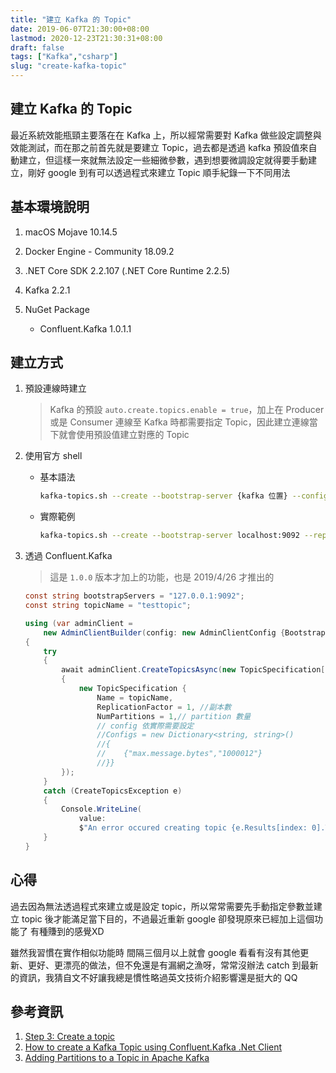 ```yaml
---
title: "建立 Kafka 的 Topic"
date: 2019-06-07T21:30:00+08:00
lastmod: 2020-12-23T21:30:31+08:00
draft: false
tags: ["Kafka","csharp"]
slug: "create-kafka-topic"
---
```


## 建立 Kafka 的 Topic

最近系統效能瓶頸主要落在在 Kafka 上，所以經常需要對 Kafka 做些設定調整與效能測試，而在那之前首先就是要建立 Topic，過去都是透過 kafka 預設值來自動建立，但這樣一來就無法設定一些細微參數，遇到想要微調設定就得要手動建立，剛好 google 到有可以透過程式來建立 Topic 順手紀錄一下不同用法

## 基本環境說明

1. macOS Mojave 10.14.5
2. Docker Engine - Community 18.09.2
3. .NET Core SDK 2.2.107 (.NET Core Runtime 2.2.5)
4. Kafka 2.2.1
5. NuGet Package

    - Confluent.Kafka 1.0.1.1

## 建立方式

1. 預設連線時建立

    > Kafka 的預設 `auto.create.topics.enable = true`，加上在 Producer 或是 Consumer 連線至 Kafka 時都需要指定 Topic，因此建立連線當下就會使用預設值建立對應的 Topic

2. 使用官方 shell

    - 基本語法

        ```bash
        kafka-topics.sh --create --bootstrap-server {kafka 位置} --config {configName=configValue} --replication-factor {個數} --partitions {個數} --topic {Topic 名稱}
        ```

    - 實際範例

        ```bash
        kafka-topics.sh --create --bootstrap-server localhost:9092 --replication-factor 1 --partitions 1 --topic test
        ```

3. 透過 Confluent.Kafka

    > 這是 `1.0.0` 版本才加上的功能，也是 2019/4/26 才推出的

    ```cs
    const string bootstrapServers = "127.0.0.1:9092";
    const string topicName = "testtopic";

    using (var adminClient =
        new AdminClientBuilder(config: new AdminClientConfig {BootstrapServers = bootstrapServers}).Build())
    {
        try
        {
            await adminClient.CreateTopicsAsync(new TopicSpecification[]
            {
                new TopicSpecification {
                    Name = topicName,
                    ReplicationFactor = 1, //副本數
                    NumPartitions = 1,// partition 數量
                    // config 依實際需要設定
                    //Configs = new Dictionary<string, string>()
                    //{
                    //    {"max.message.bytes","1000012"}
                    //}}
            });
        }
        catch (CreateTopicsException e)
        {
            Console.WriteLine(
                value:
                $"An error occured creating topic {e.Results[index: 0].Topic}: {e.Results[index: 0].Error.Reason}");
        }
    }
    ```

## 心得

過去因為無法透過程式來建立或是設定 topic，所以常常需要先手動指定參數並建立 topic 後才能滿足當下目的，不過最近重新 google 卻發現原來已經加上這個功能了  有種賺到的感覺XD

雖然我習慣在實作相似功能時 間隔三個月以上就會 google 看看有沒有其他更新、更好、更漂亮的做法，但不免還是有漏網之漁呀，常常沒辦法 catch 到最新的資訊，我猜自文不好讓我總是慣性略過英文技術介紹影響還是挺大的 QQ

## 參考資訊

1. [Step 3: Create a topic](https://kafka.apache.org/documentation/#quickstart_createtopic)
2. [How to create a Kafka Topic using Confluent.Kafka .Net Client](https://stackoverflow.com/a/55849553)
3. [Adding Partitions to a Topic in Apache Kafka](https://www.allprogrammingtutorials.com/tutorials/adding-partitions-to-topic-in-apache-kafka.php)
